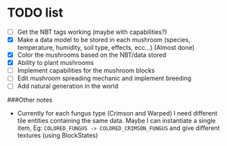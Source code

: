 # **TODO list**
- [ ] Get the NBT tags working (maybe with capabilities?)
- [X] Make a data model to be stored in each mushroom (species, temperature, humidity, soil type, effects, ecc...) (Almost done)
- [X] Color the mushrooms based on the NBT/data stored
- [X] Ability to plant mushrooms
- [ ] Implement capabilities for the mushroom blocks
- [ ] Edit mushroom spreading mechanic and implement breeding
- [ ] Add natural generation in the world

###Other notes
- Currently for each fungus type (Crimson and Warped) I need different tile entities containing the same data.
Maybe I can instantiate a single item, Eg:
```COLORED_FUNGUS -> COLORED_CRIMSON_FUNGUS``` and give different textures (using BlockStates)
